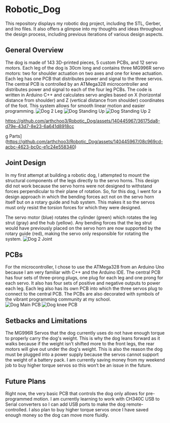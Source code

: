 # Robotic_Dog
This repository displays my robotic dog project, including the STL, Gerber, and Ino files. It also offers a glimpse into my thoughts and ideas throughout the design process, including previous iterations of various design aspects.

## General Overview
 The dog is made of 143 3D-printed pieces, 5 custom PCBs, and 12 servo motors. Each leg of the dog is 30cm long and contains three MG996R servo motors: two for shoulder actuation on two axes and one for knee actuation. Each leg has one PCB that distributes power and signal to the three servos. The central PCB is controlled by an ATMega328 microcontroller and distributes power and signal to each of the four leg PCBs. The code is written in Arduino C++ and calculates servo angles based on X (horizontal distance from shoulder) and Z (vertical distance from shoulder) coordinates of the foot. This system allows for smooth linear motion and easier programming.
![Dog 2 Leg](https://github.com/arthchoo3/Robotic_Dog/assets/140445967/3cca1a64-80d2-4610-9812-5a4194ab8efb)
![Dog Standing Up](https://github.com/arthchoo3/Robotic_Dog/assets/140445967/9a2b34aa-a8fb-4a82-b717-2ca8a31ef286)
![Dog Standing Up 2](https://github.com/arthchoo3/Robotic_Dog/assets/140445967/ddeacf45-d78a-49c4-9054-25f4c0445189)


https://github.com/arthchoo3/Robotic_Dog/assets/140445967/36175da8-d79e-43d7-8e23-6a641d8918cc

g Parts](https://github.com/arthchoo3/Robotic_Dog/assets/140445967/08c969cd-acbc-4623-bc0c-e1c24e558340)


## Joint Design
In my first attempt at building a robotic dog, I attempted to mount the structural components of the legs directly to the servo horns. This design did not work because the servo horns were not designed to withstand forces perpendicular to their plane of rotation. So, for this dog, I went for a design approach in which the bending forces act not on the servo horn itself but on a rotary guide and hub system. This makes it so the servos must only resist the torsion forces for which they were designed.

The servo motor (blue) rotates the cylinder (green) which rotates the leg strut (gray) and the hub (yellow). Any bending forces that the leg strut would have previously placed on the servo horn are now supported by the rotary guide (red), making the servo only responsible for rotating the system.
![Dog 2 Joint](https://github.com/arthchoo3/Robotic_Dog/assets/140445967/d6daaeb5-4d5b-46df-a669-bc10ba195efe)

## PCBs
For the microcontroller, I chose to use the ATMega328 from an Arduino Uno because I am very familiar with C++ and the Arduino IDE. The central PCB has four sets of three-prong plugs, one plug for each leg and one prong for each servo. It also has four sets of positive and negative outputs to power each leg. Each leg also has its own PCB into which the three servos plug to connect to the central PCB.
The PCBs are also decorated with symbols of the vibrant programming community at my school.  
![Dog Main PCB](https://github.com/arthchoo3/Robotic_Dog/assets/140445967/65dabec6-20ab-4b3c-a956-38c645a6b7d3)
![Dog knee PCB](https://github.com/arthchoo3/Robotic_Dog/assets/140445967/9696339b-598c-4e50-865b-fc28dd12991e)

## Setbacks and Limitations
The MG996R Servos that the dog currently uses do not have enough torque to properly carry the dog's weight. This is why the dog leans forward as it walks because if the weight isn’t shifted more to the front legs, the rear motors will give out under the dog's weight. This is also the reason the dog must be plugged into a power supply because the servos cannot support the weight of a battery pack. I am currently saving money from my weekend job to buy higher torque servos so this won’t be an issue in the future. 

## Future Plans
Right now, the very basic PCB that controls the dog only allows for pre-programmed motion. I am currently learning to work with CH340C USB to Serial converters so I can add USB ports to make the dog remote-controlled. I also plan to buy higher torque servos once I have saved enough money so the dog can move more fluidly.

